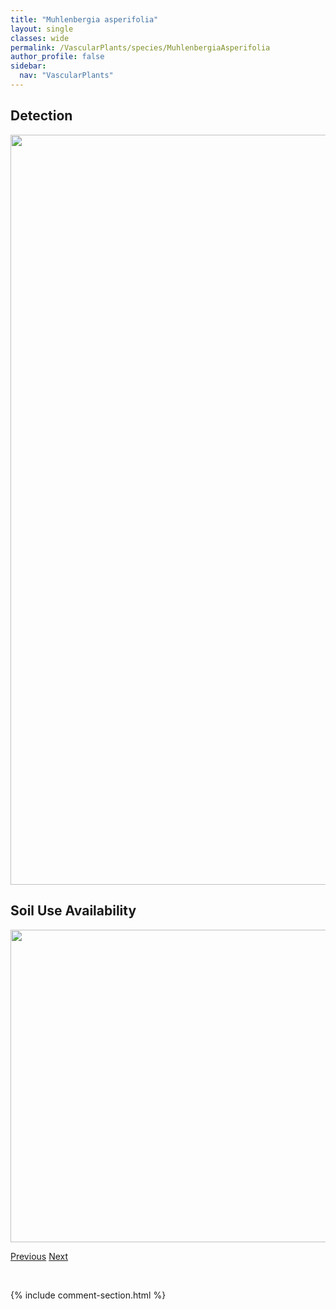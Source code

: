 ```yaml
---
title: "Muhlenbergia asperifolia"
layout: single
classes: wide
permalink: /VascularPlants/species/MuhlenbergiaAsperifolia
author_profile: false
sidebar:
  nav: "VascularPlants"
---
```


<h2>Detection</h2>

<a href="https://drive.google.com/uc?export=view&id=1JIsZkDsYtQE0ucPg0lTxqncgBe-QUIeK">
<img src="https://drive.google.com/uc?export=view&id=1JIsZkDsYtQE0ucPg0lTxqncgBe-QUIeK" height = "1200" width = "800">
</a>


<h2>Soil Use Availability</h2>

<a href="https://drive.google.com/uc?export=view&id=1aZuMJmToWSZsZisv7vnuCj9srPcvFoQX">
<img src="https://drive.google.com/uc?export=view&id=1aZuMJmToWSZsZisv7vnuCj9srPcvFoQX" height = "500" width = "1000">
</a>


<a href="/DevelopmentWebsite/VascularPlants/species/MonotropaUniflora" class="pagination--pager" title="Monotropa uniflora">Previous</a> <a href="/DevelopmentWebsite/VascularPlants/species/MuhlenbergiaCuspidata" class="pagination--pager" title="Muhlenbergia cuspidata">Next</a>

<p>&nbsp;</p>

{% include comment-section.html %}
